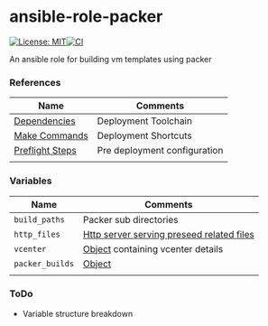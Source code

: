 # ansible-role-packer
[![License: MIT](https://img.shields.io/badge/License-MIT-yellow.svg)](https://opensource.org/licenses/MIT)[![CI](https://github.com/jesmigel/ansible-role-packer/actions/workflows/build.yaml/badge.svg?branch=main)](https://github.com/jesmigel/ansible-role-packer/actions/workflows/build.yaml)

An ansible role for building vm templates using packer

### References
| Name | Comments |
| - | - |
| [Dependencies](https://github.com/jesmigel/ansible-role-common#dependencies) | Deployment Toolchain |
| [Make Commands](https://github.com/jesmigel/ansible-role-common#make-commands) | Deployment Shortcuts |
| [Preflight Steps](https://github.com/jesmigel/ansible-role-common#preflieght-steps) | Pre deployment configuration 
|||

### Variables
| Name | Comments |
| - | - |
| `build_paths` | Packer sub directories |
| `http_files` | [Http server serving preseed related files](https://www.packer.io/docs/builders/vmware/iso#http-directory-configuration) |
| `vcenter` | [Object](./defaults/main.yaml#L10) containing vcenter details |
| `packer_builds` | [Object](./vars/main.yaml#L2) |
| | |

### ToDo
- Variable structure breakdown